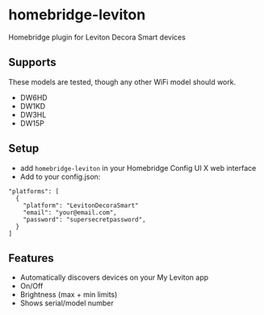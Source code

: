# homebridge-leviton
Homebridge plugin for Leviton Decora Smart devices

## Supports
These models are tested, though any other WiFi model should work.
- DW6HD
- DW1KD
- DW3HL
- DW15P

## Setup
- add `homebridge-leviton` in your Homebridge Config UI X web interface
- Add to your config.json: 
```
"platforms": [
  {
    "platform": "LevitonDecoraSmart"
    "email": "your@email.com",
    "password": "supersecretpassword",
  }
]
```

## Features
- Automatically discovers devices on your My Leviton app
- On/Off
- Brightness (max + min limits)
- Shows serial/model number

